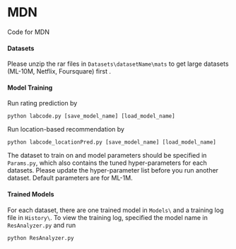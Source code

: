 # MDN
Code for MDN
#### Datasets
Please unzip the rar files in ``Datasets\datasetName\mats`` to get large datasets (ML-10M, Netflix, Foursquare) first .
#### Model Training
Run rating prediction by
```
python labcode.py [save_model_name] [load_model_name]
```
Run location-based recommendation by
```
python labcode_locationPred.py [save_model_name] [load_model_name]
```
The dataset to train on and model parameters should be specified in ``Params.py``, which also contains the tuned hyper-parameters for each datasets. Please update the hyper-parameter list before you run another dataset. Default parameters are for ML-1M.
#### Trained Models
For each dataset, there are one trained model in ``Models\`` and a training log file in ``History\``.
To view the training log, specified the model name in ``ResAnalyzer.py`` and run
```
python ResAnalyzer.py
```
